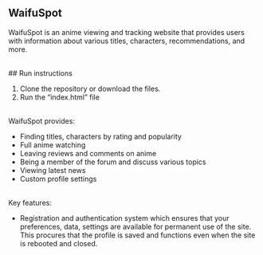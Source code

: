 ## **WaifuSpot**
WaifuSpot is an anime viewing and tracking website that provides users with information about various titles, characters, recommendations, and more. <br> <br>

\#\# Run instructions
1.	Clone the repository or download the files.
2.	Run the “index.html” file <br> <br>

WaifuSpot provides:
-	Finding titles, characters by rating and popularity
-	Full anime watching
-	Leaving reviews and comments on anime
-	Being a member of the forum and discuss various topics
-	Viewing latest news
-	Сustom profile settings <br> <br>

Key features:
-	Registration and authentication system which ensures that your preferences, data, settings are available for permanent use of the site. This procures that the profile is saved and functions even when the site is rebooted and closed.
